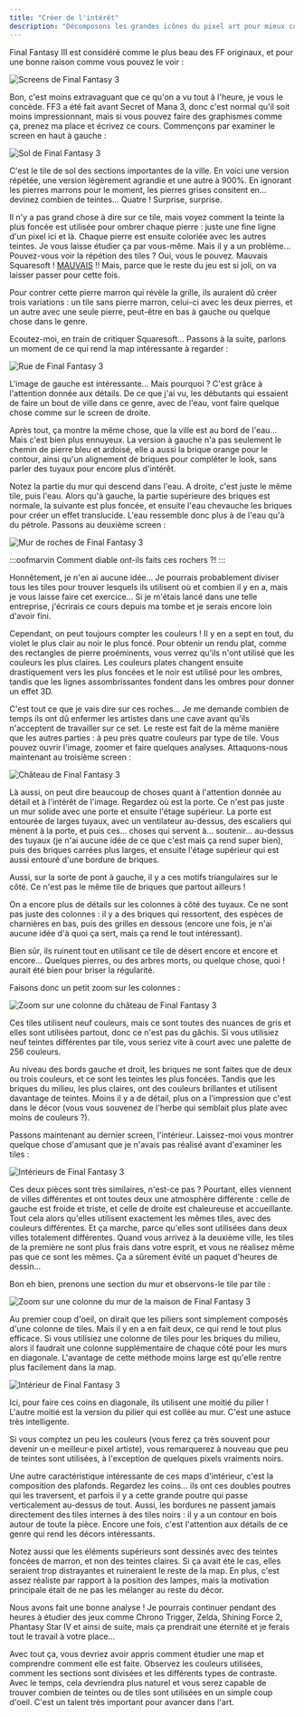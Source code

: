 ```yaml
---
title: "Créer de l'intérêt"
description: "Décomposons les grandes icônes du pixel art pour mieux comprendre ce qui les rend si légendaires ! Final Fantasy III est considéré comme le plus beau des FF originaux, et pour une bonne raison."
---
```


Final Fantasy III est considéré comme le plus beau des FF originaux, et pour une bonne raison comme vous pouvez le voir :

![Screens de Final Fantasy 3](./ff3-quatre-screens.png)

Bon, c'est moins extravaguant que ce qu'on a vu tout à l'heure, je vous le concède. FF3 a été fait avant Secret of Mana 3, donc c'est normal qu'il soit moins impressionnant, mais si vous pouvez faire des graphismes comme ça, prenez ma place et écrivez ce cours. Commençons par examiner le screen en haut à gauche : 

![Sol de Final Fantasy 3](./ff3-sol.png)

C'est le tile de sol des sections importantes de la ville. En voici une version répétée, une version légèrement agrandie et une autre à 900%. En ignorant les pierres marrons pour le moment, les pierres grises consitent en... devinez combien de teintes... Quatre ! Surprise, surprise.

Il n'y a pas grand chose à dire sur ce tile, mais voyez comment la teinte la plus foncée est utilisée pour ombrer chaque pierre : juste une fine ligne d'un pixel ici et là. Chaque pierre est ensuite coloriée avec les autres teintes. Je vous laisse étudier ça par vous-même. Mais il y a un problème... Pouvez-vous voir la répétion des tiles ? Oui, vous le pouvez. Mauvais Squaresoft ! [MAUVAIS](https://www.youtube.com/watch?v=rGSVCdi4-L0) !! Mais, parce que le reste du jeu est si joli, on va laisser passer pour cette fois. 

Pour contrer cette pierre marron qui révèle la grille, ils auraient dû créer trois variations : un tile sans pierre marron, celui-ci avec les deux pierres, et un autre avec une seule pierre, peut-être en bas à gauche ou quelque chose dans le genre. 

Ecoutez-moi, en train de critiquer Squaresoft... Passons à la suite, parlons un moment de ce qui rend la map intéressante à regarder :

![Rue de Final Fantasy 3](./ff3-rue.png)

L'image de gauche est intéressante... Mais pourquoi ? C'est grâce à l'attention donnée aux détails. De ce que j'ai vu, les débutants qui essaient de faire un bout de ville dans ce genre, avec de l'eau, vont faire quelque chose comme sur le screen de droite.

Après tout, ça montre la même chose, que la ville est au bord de l'eau... Mais c'est bien plus ennuyeux. La version à gauche n'a pas seulement le chemin de pierre bleu et ardoisé, elle a aussi la brique orange pour le contour, ainsi qu'un alignement de briques pour compléter le look, sans parler des tuyaux pour encore plus d'intérêt.

Notez la partie du mur qui descend dans l'eau. A droite, c'est juste le même tile, puis l'eau. Alors qu'à gauche, la partie supérieure des briques est normale, la suivante est plus foncée, et ensuite l'eau chevauche les briques pour créer un effet translucide. L'eau ressemble donc plus à de l'eau qu'à du pétrole. Passons au deuxième screen : 

![Mur de roches de Final Fantasy 3](./ff3-rochers.png)

:::oofmarvin
Comment diable ont-ils faits ces rochers ?!
:::

Honnêtement, je n'en ai aucune idée... Je pourrais probablement diviser tous les tiles pour trouver lesquels ils utilisent où et combien il y en a, mais je vous laisse faire cet exercice... Si je m'étais lancé dans une telle entreprise, j'écrirais ce cours depuis ma tombe et je serais encore loin d'avoir fini.

Cependant, on peut toujours compter les couleurs ! Il y en a sept en tout, du violet le plus clair au noir le plus foncé. Pour obtenir un rendu plat, comme des rectangles de pierre proéminents, vous verrez qu'ils n'ont utilisé que les couleurs les plus claires. Les couleurs plates changent ensuite drastiquement vers les plus foncées et le noir est utilisé pour les ombres, tandis que les lignes assombrissantes fondent dans les ombres pour donner un effet 3D.

C'est tout ce que je vais dire sur ces roches... Je me demande combien de temps ils ont dû enfermer les artistes dans une cave avant qu'ils n'acceptent de travailler sur ce set. Le reste est fait de la même manière que les autres parties : à peu près quatre couleurs par type de tile. Vous pouvez ouvrir l'image, zoomer et faire quelques analyses. Attaquons-nous maintenant au troisième screen :

![Château de Final Fantasy 3](./ff3-chateau.png)

Là aussi, on peut dire beaucoup de choses quant à l'attention donnée au détail et à l'intérêt de l'image. Regardez où est la porte. Ce n'est pas juste un mur solide avec une porte et ensuite l'étage supérieur. La porte est entourée de larges tuyaux, avec un ventilateur au-dessus, des escaliers qui mènent à la porte, et puis ces... choses qui servent à... soutenir... au-dessus des tuyaux (je n'ai aucune idée de ce que c'est mais ça rend super bien), puis des briques carrées plus larges, et ensuite l'étage supérieur qui est aussi entouré d'une bordure de briques.

Aussi, sur la sorte de pont à gauche, il y a ces motifs triangulaires sur le côté. Ce n'est pas le même tile de briques que partout ailleurs !

On a encore plus de détails sur les colonnes à côté des tuyaux. Ce ne sont pas juste des colonnes : il y a des briques qui ressortent, des espèces de charnières en bas, puis des grilles en dessous (encore une fois, je n'ai aucune idée d'à quoi ça sert, mais ça rend le tout intéressant). 

Bien sûr, ils ruinent tout en utilisant ce tile de désert encore et encore et encore... Quelques pierres, ou des arbres morts, ou quelque chose, quoi ! aurait été bien pour briser la régularité.

Faisons donc un petit zoom sur les colonnes : 

![Zoom sur une colonne du château de Final Fantasy 3](./ff3-briques.png)

Ces tiles utilisent neuf couleurs, mais ce sont toutes des nuances de gris et elles sont utilisées partout, donc ce n'est pas du gâchis. Si vous utilisiez neuf teintes différentes par tile, vous seriez vite à court avec une palette de 256 couleurs.

Au niveau des bords gauche et droit, les briques ne sont faites que de deux ou trois couleurs, et ce sont les teintes les plus foncées. Tandis que les briques du milieu, les plus claires, ont des couleurs brillantes et utilisent davantage de teintes. Moins il y a de détail, plus on a l'impression que c'est dans le décor (vous vous souvenez de l'herbe qui semblait plus plate avec moins de couleurs ?). 

Passons maintenant au dernier screen, l'intérieur. Laissez-moi vous montrer quelque chose d'amusant que je n'avais pas réalisé avant d'examiner les tiles :

![Intérieurs de Final Fantasy 3](./ff3-interieurs.png)

Ces deux pièces sont très similaires, n'est-ce pas ? Pourtant, elles viennent de villes différentes et ont toutes deux une atmosphère différente : celle de gauche est froide et triste, et celle de droite est chaleureuse et accueillante. Tout cela alors qu'elles utilisent exactement les mêmes tiles, avec des couleurs différentes. Et ça marche, parce qu'elles sont utilisées dans deux villes totalement différentes. Quand vous arrivez à la deuxième ville, les tiles de la première ne sont plus frais dans votre esprit, et vous ne réalisez même pas que ce sont les mêmes. Ça a sûrement évité un paquet d'heures de dessin...

Bon eh bien, prenons une section du mur et observons-le tile par tile : 

![Zoom sur une colonne du mur de la maison de Final Fantasy 3](./ff3-piliers.png)

Au premier coup d'oeil, on dirait que les piliers sont simplement composés d'une colonne de tiles. Mais il y en a en fait deux, ce qui rend le tout plus efficace. Si vous utilisiez une colonne de tiles pour les briques du milieu, alors il faudrait une colonne supplémentaire de chaque côté pour les murs en diagonale. L'avantage de cette méthode moins large est qu'elle rentre plus facilement dans la map.

![Intérieur de Final Fantasy 3](./ff3-interieur-jaune.png)

Ici, pour faire ces coins en diagonale, ils utilisent une moitié du pilier ! L'autre moitié est la version du pilier qui est collée au mur. C'est une astuce très intelligente.

Si vous comptez un peu les couleurs (vous ferez ça très souvent pour devenir un·e meilleur·e pixel artiste), vous remarquerez à nouveau que peu de teintes sont utilisées, à l'exception de quelques pixels vraiments noirs.

Une autre caractéristique intéressante de ces maps d'intérieur, c'est la composition des plafonds. Regardez les coins... ils ont ces doubles poutres qui les traversent, et parfois il y a cette grande poutre qui passe verticalement au-dessus de tout. Aussi, les bordures ne passent jamais directement des tiles internes à des tiles noirs : il y a un contour en bois autour de toute la pièce. Encore une fois, c'est l'attention aux détails de ce genre qui rend les décors intéressants.

Notez aussi que les éléments supérieurs sont dessinés avec des teintes foncées de marron, et non des teintes claires. Si ça avait été le cas, elles seraient trop distrayantes et ruineraient le reste de la map. En plus, c'est assez réaliste par rapport à la position des lampes, mais la motivation principale était de ne pas les mélanger au reste du décor.

Nous avons fait une bonne analyse ! Je pourrais continuer pendant des heures à étudier des jeux comme Chrono Trigger, Zelda, Shining Force 2, Phantasy Star IV et ainsi de suite, mais ça prendrait une éternité et je ferais tout le travail à votre place...

Avec tout ça, vous devriez avoir appris comment étudier une map et comprendre comment elle est faite. Observez les couleurs utilisées, comment les sections sont divisées et les différents types de contraste. Avec le temps, cela devriendra plus naturel et vous serez capable de trouver combien de teintes ou de tiles sont utilisées en un simple coup d'oeil. C'est un talent très important pour avancer dans l'art.
